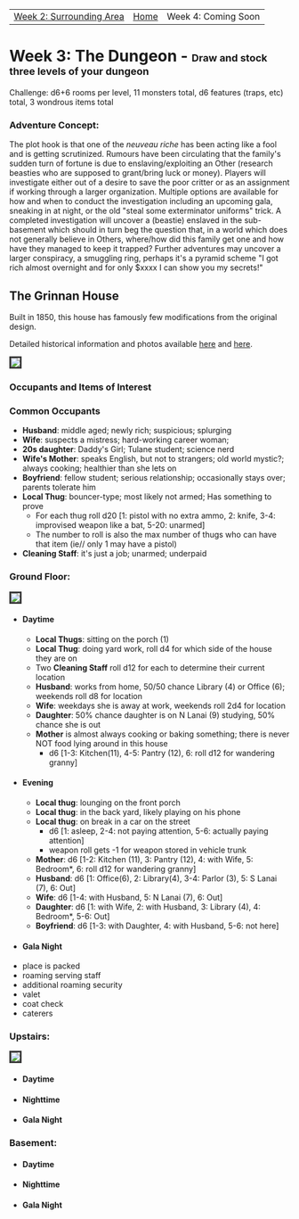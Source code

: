 <script src="{{site.assets}}/javascript/script.js"></script>

<div id="navbar" align="center">
  <table> 
    <tr>
      <td><a href="{{site.url}}/pages/week2.html">Week 2: Surrounding Area</a></td>
      <td><a href="{{site.url}}/index.html">Home</a></td> 
      <td>Week 4: Coming Soon</td>
    </tr>
  </table>
</div>

# Week 3: The Dungeon - <span style="font-size: large;">Draw and stock three levels of your dungeon</span>
Challenge: d6+6 rooms per level, 11 monsters total, d6 features (traps, etc) total, 3 wondrous items total

### Adventure Concept:
The plot hook is that one of the _neuveau riche_ has been acting like a fool and is getting scrutinized. Rumours have
been circulating that the family's sudden turn of fortune is due to enslaving/exploiting an Other (research beasties who
are supposed to grant/bring luck or money). Players will investigate either out of a desire to save the poor
critter or as an assignment if working through a larger organization.  Multiple options are available for how and
when to conduct the investigation including an upcoming gala, sneaking in at night, or the old "steal some
exterminator uniforms" trick. A completed investigation will uncover a (beastie) enslaved in the sub-basement which
should in turn beg the question that, in a world which does not generally believe in Others, where/how did this
family get one and how have they managed to keep it trapped?  Further adventures may uncover a larger conspiracy, a
smuggling ring, perhaps it's a pyramid scheme "I got rich almost overnight and for only $xxxx I can show you my
secrets!"

## The Grinnan House 
Built in 1850, this house has famously few modifications from the original design.

Detailed historical information and photos available 
[here](http://www.historic-structures.com/la/new_orleans/grinnan_house.php) and
 [here](https://www.loc.gov/resource/hhh.la0065.sheet).

<img src="{{site.assets}}/images/grinnan.jpg" style="border: 3px solid #373737;"/>

### Occupants and Items of Interest

### Common Occupants
 - **Husband**: middle aged; newly rich; suspicious; splurging
 - **Wife**: suspects a mistress; hard-working career woman;
 - **20s daughter**: Daddy's Girl; Tulane student; science nerd
 - **Wife's Mother**: speaks English, but not to strangers; old world mystic?; always cooking; healthier than she lets on
 - **Boyfriend**: fellow student; serious relationship; occasionally stays over; parents tolerate him
 - **Local Thug**: bouncer-type; most likely not armed; Has something to prove
   - For each thug roll d20 [1: pistol with no extra ammo, 2: knife, 3-4: improvised weapon like a bat, 5-20: unarmed]
   - The number to roll is also the max number of thugs who can have that item (ie// only 1 may have a pistol)
 - **Cleaning Staff**: it's just a job; unarmed; underpaid
 
### Ground Floor:

<img src="{{site.assets}}/images/grinnan-ground.png" style="border: 3px solid #373737;"/>

 - #### Daytime
   - **Local Thugs**: sitting on the porch (1)
   - **Local Thug**: doing yard work, roll d4 for which side of the house they are on
   - Two **Cleaning Staff** roll d12 for each to determine their current location
   - **Husband**: works from home, 50/50 chance Library (4) or Office (6); weekends roll d8 for location
   - **Wife**: weekdays she is away at work, weekends roll 2d4 for location
   - **Daughter**: 50% chance daughter is on N Lanai (9) studying, 50% chance she is out
   - **Mother** is almost always cooking or baking something; there is never NOT food lying around in this house
     - d6 [1-3: Kitchen(11), 4-5: Pantry (12), 6: roll d12 for wandering granny]
 - #### Evening
   - **Local thug**: lounging on the front porch
   - **Local thug**: in the back yard, likely playing on his phone
   - **Local thug**: on break in a car on the street
     - d6 [1: asleep, 2-4: not paying attention, 5-6: actually paying attention]
     - weapon roll gets -1 for weapon stored in vehicle trunk 
   - **Mother**: d6 [1-2: Kitchen (11), 3: Pantry (12), 4: with Wife, 5: Bedroom*, 6: roll d12 for wandering granny]   
   - **Husband**: d6 [1: Office(6), 2: Library(4), 3-4: Parlor (3), 5: S Lanai (7), 6: Out] 
   - **Wife**: d6 [1-4: with Husband, 5: N Lanai (7), 6: Out]
   - **Daughter**:  d6 [1: with Wife, 2: with Husband, 3: Library (4), 4: Bedroom*, 5-6: Out] 
   - **Boyfriend**: d6 [1-3: with Daughter, 4: with Husband, 5-6: not here]
  - #### Gala Night
   - place is packed
   - roaming serving staff
   - additional roaming security
   - valet
   - coat check
   - caterers

### Upstairs:

<img src="{{site.assets}}/unused/grinnan-second.jpg" style="border: 3px solid #373737;"/>

 - #### Daytime
 - #### Nighttime
 - #### Gala Night

### Basement:
 - #### Daytime
 - #### Nighttime
 - #### Gala Night

